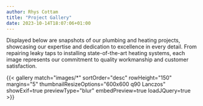 ```yaml
---
author: Rhys Cottam
title: "Project Gallery"
date: 2023-10-14T18:07:06+01:00
---
```


<p class="mb-4 px-4">Displayed below are snapshots of our plumbing and heating projects, showcasing our expertise and dedication to excellence in every detail. From repairing leaky taps to installing state-of-the-art heating systems, each image represents our commitment to quality workmanship and customer satisfaction.</p>

<div class="mb-4 px-4">

{{< gallery match="images/*" sortOrder="desc" rowHeight="150" margins="5" thumbnailResizeOptions="600x600 q90 Lanczos" showExif=true previewType="blur" embedPreview=true loadJQuery=true >}}

<!-- {{< gallery match="images/*" sortOrder="desc" rowHeight="150" margins="5" thumbnailResizeOptions="600x600 q90 Lanczos" showExif=true previewType="blur" embedPreview=true loadJQuery=true filterOptions="[{label: 'All', tags: '.*'}, {label: 'Birds', tags: 'bird'}, {label: 'Macro', tags: 'macro'}, {label: 'Insects', tags: 'insect'}]" storeSelectedFilterInUrl=true >}} -->
</div>